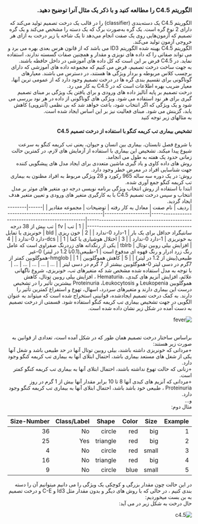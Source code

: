 <div dir="rtl">
  
### الگوریتم C4.5  را مطالعه کنید و با ذکر یک مثال آنرا توضیح دهید.  
  
  الگوریتم C4.5 یک دسته‌بندی (classifier) را در قالب یک درخت تصمیم تولید می‌کند که دارای 2 نوع گره است. یک گره به‌صورت برگ که یک دسته را مشخص می‌کند و یک گره تصمیم که آزمون‌هایی روی یک صفت انجام می‌دهد تا یک شاخه یا زیر درخت به ازای هر خروجی آزمون تولید می‌کند.
  <br/>
  الگوریتم C4.5 بهینه شده الگوریتم ID3 می باشد که از قانون هرس بعدی بهره می برد و می تواند صفاتی را که داده های نویزی و مقدار و همچنین صفات گسسته ندارند، استفاده نماید. در C4.5 فرض بر این است که کل داده های آموزشی در داخل حافظه باشند.
  <br/>
  به جهت ساخت درخت تصمیم، فرض می کنیم که مجموعه داده های آموزشی که دارای برچسب کلاس مربوطه و بردار ویژگی ها هستند، در دسترس می باشند. معیارهای گوناگونی برای تقسیم بندی گره ها در درخت تصمیم وجود دارد که از عمومی ترین آنها، معیار ضریب بهره اطلاعات است که در C4.5 به کار می رد.
  <br/>
  درخت تصمیم بر پایه آنالیز داده های ورودی و برای یافتن یک ویژگی بر مبنای تصمیم گیری برای هر نود استفاده می شود. ویژگی های گوناگونی از داده در هر نود بررسی می شود و یک ویژگی که اگر انتخاب شود، باعث خواهد شد که بی نظمی (آنتروپی) کاهش یابد، گزینش می شود. مبنای فعالیت نیز بر این اساس ایجاد شده است.
  <br/>
  به مثالهای زیر توجه کنید
  <br/>
  <div dir="rtl">
    
  #### تشخیص بیماری تب کریمه کنگو با استفاده از درخت تصمیم C4.5
  
  با شروع فصل تابستان، بیماری بین انسان و حیوان، یعنی تب کریمه کنگو به سرعت شیوع پیدا میکند. تشخیص این بیماری با
استفاده از آزمایش های لازم، در کمترین حالت زمانی حدود یک هفته به طول می انجامد.
  <br/>
  روش های داده کاوی و یاد گیری ماشین متعددی برای ایجاد مدل های پیشگویی کننده جهت شناسایی افراد در معرض خطر وجود دارد.
  <br/>
  روش:
  در یک دوره سه ساله 965 رکورد و 28 ویژگی مربوط به افراد مظنون به بیماری تب کریمه کنگو جمع آوری شده.
  <br/>
  ابتدا با استفاده از روش انتخاب ویژگی برنامه نویسی درجه دو، متغیر های موثر بر مدل انتخاب و سپس درخت تصمیم C4.5 با به کارگیری متغیر های ورودی و تعیین متغیر هدف ایجاد گردید.
  <br/>
  | ردیف | نام صفت                 | معادل به کار رفته | توضیحات                                                                            | مجموعه مقادیر                                                               |
|------|-------------------------|-------------------|------------------------------------------------------------------------------------|-----------------------------------------------------------------------------|
| 1    | تب                      | fv                | تب بیش از 38 درجه سانتیگراد حداقل برای یک بار                                      | 1-دارد 0-ندارد                                                              |
| 2    | خون ریزی                | bld               | خونریزی یا تمایل به خونریزی                                                        | 1-دارد 0-ندارد                                                              |
| 3    | اختلال هوشیاری یا کما   | dcs               |                                                                                    | 1-دارد 0-ندارد                                                              |
| 4    | افزایش بیلی روبین توتال | tblrb             | یکی از رنگدانه های زردرنگ صفراوی است که عامل رنگ زرد ادرار و رنگ قهوه ای مدفوع است | 1-طبیعی(0.1تا 1.2 در لیتر) 0-غیر طبیعی(بیش از 1.2 در لیتر)                  |
| 5    | کاهش هموگلوبین          | hmglob            |                                                                                    | 1-هموگلوبین کمتر از 7گرم در دسی لیتر 0-هموگلوبین بیشتر از 7 گرم در دسی لیتر |
| ...  | ...                     | ...               | ...                                                                                | ...                                                                         |
  <br/>
  با توجه به مدل استفاده شده مشخص شد که متغیرهای تب،
خونریزی، شروع ناگهانی علائم، افزایش آنزیم های کبدی،
،Hematuria ، افزایش بیلی روبین توتال، کاهش هموگلوبین
Leukopenia و Proteinuria ،Leukocytosis
بیشترین تأثیر را در تشخیص درست این بیماری دارند و
متغیرهای سردرد، اسهال، تهوع و استفراغ کمترین تأثیر را
دارند. به کمک درخت تصمیم ایجادشده، قوانینی استخراج شده
است که میتواند به عنوان الگویی در جهت تشخیص بیماری
تب کریمه کنگو استفاده شود. قسمتی از درخت تصمیم به دست
آمده در شکل زیر نشان داده شده است.
  
  ![fever](https://github.com/semnan-university-ai/machine-learning-class/blob/main/excersiecs/Eveaskari/Exc%20(10)/c4.5.JPG)
  
  
  <br/>
  براساس ساختار درخت تصمیم همان طور که در شکل آمده
است، تعدادی از قوانین به صورت زیر هستند:
  <br/>
  +مردانی که خونریزی داشته باشند، بیلی روبین توتال 
آنها در حد طبیعی باشد و شغل آنها یکی از شغل های مستعد
بیماری باشد، احتمال ابتلای آنها به بیماری تب کریمه کنگو
وجود دارد.
  <br/>
  +زنانی که حالت تهوع نداشته باشند، احتمال ابتلای 
آنها به بیماری تب کریمه کنگو کمتر است.
  <br/>
  +مردانی که آنزیم های کبدی آنها 8 تا 10 برابر مقدار 
آنها بیش از 1 گرم در روز Proteinuria ، طبیعی خود باشد
باشد، احتمال ابتلای آنها به بیماری تب کریمه کنگو وجود
دارد.
  <br/>
  و...
  <br/>
    مثال دوم:
  
  </div>
   
  
  
|     Example    |     Size     |     Color    |     Shape       |     Class/Label    |Size-Number|
|----------------|--------------|--------------|-----------------|--------------------|-----------|
|     1          |     big      |     red      |     circle      |     No             |     36    |
|     2          |     big      |     red      |     triangle    |     Yes            |     25    |
|     3          |     small    |     red      |     circle      |     No             |     4     |
|     4          |     big      |     red      |     triangle    |     No             |     16    |
|     5          |     small    |     blue     |     circle      |     No             |     9     |
  
  در این حالت چون مقدار بزرگی و کوچکی یک ویژگی را می دانیم میتوانیم آن را دسته بندی کنیم ، در حالی که با روش های دیگر و بدون مقدار مثل  Id3  و C-E  و درخت تصمیم به بن بست میخوردیم:
  <br/>
  حال درخت به شکل زیر در می آید:
  
  ![c4.5](https://github.com/semnan-university-ai/machine-learning-class/blob/main/excersiecs/Eveaskari/Exc%20(21)/C4.5tree.JPG)
  
     
  
  </div>
